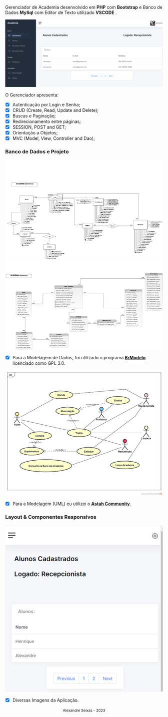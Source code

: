 Gerenciador de Academia desenvolvido em **PHP** com **Bootstrap** e Banco de Dados **MySql** com Editor de Texto utilizado **VSCODE** .

<div align="center" >
  <img src="./docs/preview.png"> <!-- Idéia de fazer uma pequena apresentação do acesso ao site-->
</div>

O Gerenciador apresenta:

- [x] Autenticação por Login e Senha;
- [x] CRUD (Create, Read, Update and Delete);
- [x] Buscas e Paginação;
- [x] Redirecionamento entre páginas;
- [x] SESSION, POST and GET;
- [x] Orientação a Objetos;
- [x] MVC (Model, View, Controller and Dao);

### Banco de Dados e Projeto

<div align="center" >
  <img src="./docs/Conceitual_Academia.png"> 
</div>

<div align="center" >
  <img src="./docs/Logico_Academia.png"> 
</div>

- [x] Para a Modelagem de Dados, foi utilizado o programa [**BrModelo**](http://www.sis4.com/brModelo/download.html) licenciado como GPL 3.0.

<div align="center" >
  <img src="./docs/UC_Academia.jpg"> 
</div>

- [x] Para a Modelagem (UML) eu utilizei o [**Astah Community**](https://astah.net/products/astah-community/).

### Layout & Componentes Responsivos

<div align="center" >
  <img src="./docs/previewresponsivo.png"> 
</div>

- [x] Diversas Imagens da Aplicação.

<div align="center">
  <small>Alexandre Seixas - 2023</small>
</div>
